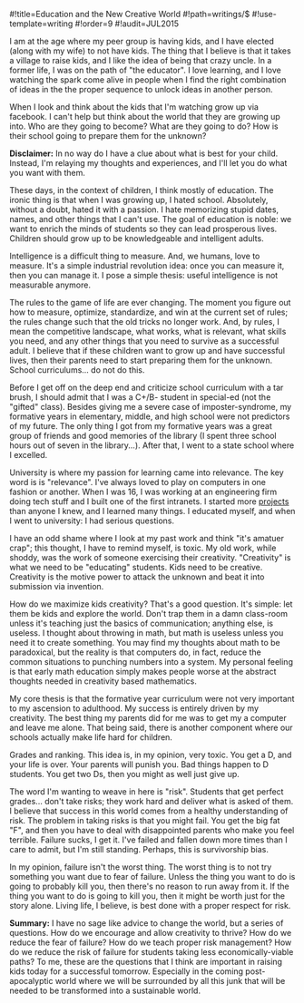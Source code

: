 #!title=Education and the New Creative World
#!path=writings/$
#!use-template=writing
#!order=9
#!audit=JUL2015

I am at the age where my peer group is having kids, and I have elected (along with my wife) to not have kids. The thing that I believe is that it takes a village to raise kids, and I like the idea of being that crazy uncle. In a former life, I was on the path of "the educator". I love learning, and I love watching the spark come alive in people when I find the right combination of ideas in the the proper sequence to unlock ideas in another person.

When I look and think about the kids that I'm watching grow up via facebook. I can't help but think about the world that they are growing up into. Who are they going to become? What are they going to do? How is their school going to prepare them for the unknown?

**Disclaimer:** In no way do I have a clue about what is best for your child. Instead, I'm relaying my thoughts and experiences, and I'll let you do what you want with them.

These days, in the context of children, I think mostly of education. The ironic thing is that when I was growing up, I hated school. Absolutely, without a doubt, hated it with a passion. I hate memorizing stupid dates, names, and other things that I can't use. The goal of education is noble: we want to enrich the minds of students so they can lead prosperous lives. Children should grow up to be knowledgeable and intelligent adults.

Intelligence is a difficult thing to measure. And, we humans, love to measure. It's a simple industrial revolution idea: once you can measure it, then you can manage it. I pose a simple thesis: useful intelligence is not measurable anymore.

The rules to the game of life are ever changing. The moment you figure out how to measure, optimize, standardize, and win at the current set of rules; the rules change such that the old tricks no longer work. And, by rules, I mean the competitive landscape, what works, what is relevant, what skills you need, and any other things that you need to survive as a successful adult. I believe that if these children want to grow up and have successful lives, then their parents need to start preparing them for the unknown. School curriculums... do not do this.

Before I get off on the deep end and criticize school curriculum with a tar brush, I should admit that I was a C+/B- student in special-ed (not the "gifted" class). Besides giving me a severe case of imposter-syndrome, my formative years in elementary, middle, and high school were not predictors of my future. The only thing I got from my formative years was a great group of friends and good memories of the library (I spent three school hours out of seven in the library...). After that, I went to a state school where I excelled.

University is where my passion for learning came into relevance. The key word is is "relevance". I've always loved to play on computers in one fashion or another. When I was 16, I was working at an engineering firm doing tech stuff and I built one of the first intranets. I started more <a href="http://web.archive.org/web/20081225153906/http://www.mathgladiator.com/documents/projects.php">projects</a> than anyone I knew, and I learned many things. I educated myself, and when I went to university: I had serious questions.

I have an odd shame where I look at my past work and think "it's amatuer crap"; this thought, I have to remind myself, is toxic. My old work, while shoddy, was the work of someone exercising their creativity. "Creativity" is what we need to be "educating" students. Kids need to be creative. Creativity is the motive power to attack the unknown and beat it into submission via invention.

How do we maximize kids creativity? That's a good question. It's simple: let them be kids and explore the world. Don't trap them in a damn class-room unless it's teaching just the basics of communication; anything else, is useless. I thought about throwing in math, but math is useless unless you need it to create something. You may find my thoughts about math to be paradoxical, but the reality is that computers do, in fact, reduce the common situations to punching numbers into a system. My personal feeling is that early math education simply makes people worse at the abstract thoughts needed in creativity based mathematics.

My core thesis is that the formative year curriculum were not very important to my ascension to adulthood. My success is entirely driven by my creativity. The best thing my parents did for me was to get my a computer and leave me alone. That being said, there is another component where our schools actually make life hard for children.

Grades and ranking. This idea is, in my opinion, very toxic. You get a D, and your life is over. Your parents will punish you. Bad things happen to D students. You get two Ds, then you might as well just give up.

The word I'm wanting to weave in here is "risk". Students that get perfect grades... don't take risks; they work hard and deliver what is asked of them. I believe that success in this world comes from a healthy understanding of risk. The problem in taking risks is that you might fail. You get the big fat "F", and then you have to deal with disappointed parents who make you feel terrible. Failure sucks, I get it. I've failed and fallen down more times than I care to admit, but I'm still standing. Perhaps, this is survivorship bias.

In my opinion, failure isn't the worst thing. The worst thing is to not try something you want due to fear of failure. Unless the thing you want to do is going to probably kill you, then there's no reason to run away from it. If the thing you want to do is going to kill you, then it might be worth just for the story alone. Living life, I believe, is best done with a proper respect for risk.

**Summary:** I have no sage like advice to change the world, but a series of questions. How do we encourage and allow creativity to thrive? How do we reduce the fear of failure? How do we teach proper risk management? How do we reduce the risk of failure for students taking less economically-viable paths? To me, these are the questions that I think are important in raising kids today for a successful tomorrow. Especially in the coming post-apocalyptic world where we will be surrounded by all this junk that will be needed to be transformed into a sustainable world.
